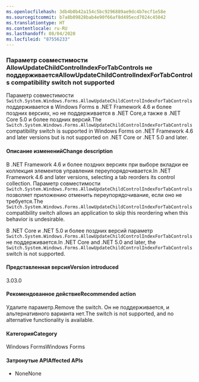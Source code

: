 ```yaml
---
ms.openlocfilehash: 3db4b0b42a154c5bc9296889ae9dc4b7ecf1e58e
ms.sourcegitcommit: b7a8b09828bab4e90f66af8d495ecd7024c45042
ms.translationtype: HT
ms.contentlocale: ru-RU
ms.lasthandoff: 08/04/2020
ms.locfileid: "87556233"
---
```

### <a name="allowupdatechildcontrolindexfortabcontrols-compatibility-switch-not-supported"></a><span data-ttu-id="16449-101">Параметр совместимости AllowUpdateChildControlIndexForTabControls не поддерживается</span><span class="sxs-lookup"><span data-stu-id="16449-101">AllowUpdateChildControlIndexForTabControls compatibility switch not supported</span></span>

<span data-ttu-id="16449-102">Параметр совместимости `Switch.System.Windows.Forms.AllowUpdateChildControlIndexForTabControls` поддерживается в Windows Forms в .NET Framework 4.6 и более поздних версиях, но не поддерживается в .NET Core,а также в .NET Core 5.0 и более поздних версий.</span><span class="sxs-lookup"><span data-stu-id="16449-102">The `Switch.System.Windows.Forms.AllowUpdateChildControlIndexForTabControls` compatibility switch is supported in Windows Forms on .NET Framework 4.6 and later versions but is not supported on .NET Core or .NET 5.0 and later.</span></span>

#### <a name="change-description"></a><span data-ttu-id="16449-103">Описание изменений</span><span class="sxs-lookup"><span data-stu-id="16449-103">Change description</span></span>

<span data-ttu-id="16449-104">В .NET Framework 4.6 и более поздних версиях при выборе вкладки ее коллекция элементов управления переупорядочивается.</span><span class="sxs-lookup"><span data-stu-id="16449-104">In .NET Framework 4.6 and later versions, selecting a tab reorders its control collection.</span></span> <span data-ttu-id="16449-105">Параметр совместимости `Switch.System.Windows.Forms.AllowUpdateChildControlIndexForTabControls` позволяет приложению отменить переупорядочивание, если оно не требуется.</span><span class="sxs-lookup"><span data-stu-id="16449-105">The `Switch.System.Windows.Forms.AllowUpdateChildControlIndexForTabControls` compatibility switch allows an application to skip this reordering when this behavior is undesirable.</span></span>

<span data-ttu-id="16449-106">В .NET Core и .NET 5.0 и более поздних версий параметр `Switch.System.Windows.Forms.AllowUpdateChildControlIndexForTabControls` не поддерживается.</span><span class="sxs-lookup"><span data-stu-id="16449-106">In .NET Core and .NET 5.0 and later, the `Switch.System.Windows.Forms.AllowUpdateChildControlIndexForTabControls` switch is not supported.</span></span>

#### <a name="version-introduced"></a><span data-ttu-id="16449-107">Представленная версия</span><span class="sxs-lookup"><span data-stu-id="16449-107">Version introduced</span></span>

<span data-ttu-id="16449-108">3.0</span><span class="sxs-lookup"><span data-stu-id="16449-108">3.0</span></span>

#### <a name="recommended-action"></a><span data-ttu-id="16449-109">Рекомендованное действие</span><span class="sxs-lookup"><span data-stu-id="16449-109">Recommended action</span></span>

<span data-ttu-id="16449-110">Удалите параметр.</span><span class="sxs-lookup"><span data-stu-id="16449-110">Remove the switch.</span></span> <span data-ttu-id="16449-111">Он не поддерживается, и альтернативного варианта нет.</span><span class="sxs-lookup"><span data-stu-id="16449-111">The switch is not supported, and no alternative functionality is available.</span></span>

#### <a name="category"></a><span data-ttu-id="16449-112">Категория</span><span class="sxs-lookup"><span data-stu-id="16449-112">Category</span></span>

<span data-ttu-id="16449-113">Windows Forms</span><span class="sxs-lookup"><span data-stu-id="16449-113">Windows Forms</span></span>

#### <a name="affected-apis"></a><span data-ttu-id="16449-114">Затронутые API</span><span class="sxs-lookup"><span data-stu-id="16449-114">Affected APIs</span></span>

- <span data-ttu-id="16449-115">None</span><span class="sxs-lookup"><span data-stu-id="16449-115">None</span></span>

<!-- 

#### Affected APIs

- Not detectable via API analysis

-->
